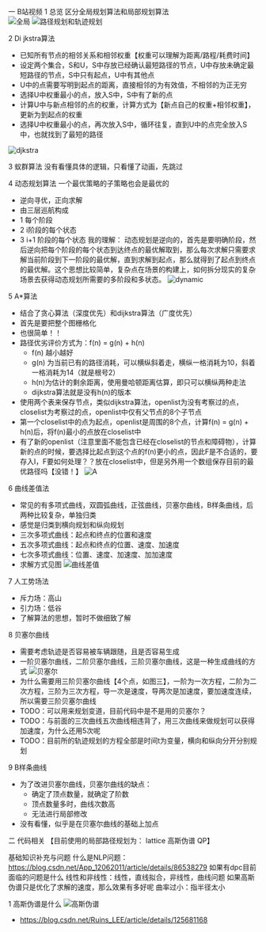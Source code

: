 一 B站视频
1 总览
区分全局规划算法和局部规划算法  
![全局](./pic/planning_overview.png) 
![路径规划和轨迹规划](./pic/planning_overview_2.png) 

2 Di jkstra算法
- 已知所有节点的相邻关系和相邻权重【权重可以理解为距离/路程/耗费时间】
- 设定两个集合，S和U，S中存放已经确认最短路径的节点，U中存放未确定最短路径的节点，S中只有起点，U中有其他点
- U中的点需要写明到起点的距离，直接相邻的为有效值，不相邻的为正无穷
- 选择U中权重最小的点，放入S中，S中有了新的点
- 计算U中与新点相邻的点的权重，计算方式为【新点自己的权重+相邻权重】，更新为到起点的权重
- 选择U中权重最小的点，再次放入S中，循环往复，直到U中的点完全放入S中，也就找到了最短的路径

![djkstra](./pic/dijkstra.png) 

3 蚁群算法
没有看懂具体的逻辑，只看懂了动画，先跳过

4 动态规划算法
一个最优策略的子策略也会是最优的
- 逆向寻优，正向求解
- 由三层巡航构成
- 1 每个阶段
- 2 i阶段的每个状态
- 3 i+1 阶段的每个状态
我的理解：
动态规划是逆向的，首先是要明确阶段，然后逆向把每个阶段的每个状态到达终点的最优解取到，那么每次求解只需要求解当前阶段到下一阶段的最优解，直到求解到起点，那么就得到了起点到终点的最优解。这个思想比较简单，复杂点在场景的构建上，如何拆分现实的复杂场景去获得动态规划所需要的多阶段和多状态。
![dynamic](./pic/dynamic_planning.png) 

5 A*算法
- 结合了贪心算法（深度优先）和dijkstra算法（广度优先）
- 首先是要把整个图栅格化
- 也很简单！！
- 路径优劣评价方式为：f(n) = g(n) + h(n)
  - f(n) 越小越好
  - g(n) 为当前已有的路径消耗，可以横纵斜着走，横纵一格消耗为10，斜着一格消耗为14（就是根号2）
  - h(n)为估计的剩余距离，使用曼哈顿距离估算，即只可以横纵两种走法
  - dijkstra算法就是没有h(n)的版本
- 使用两个表来保存节点，类似dijkstra算法，openlist为没有考察过的点，closelist为考察过的点，openlist中仅有父节点的8个子节点
- 第一个closelist中的点为起点，openlist是周围的8个点，计算f(n) = g(n) + h(n)后，将f(n)最小的点放在closelist中
- 有了新的openlist（注意里面不能包含已经在closelist的节点和障碍物），计算新的点的时候，要选择比起点到这个点的f(n)更小的点，因此F是不合适的，要存入I，F要如何处理？？放在closelist中，但是另外用一个数组保存目前的最优路径吗【没错！】
![A](./pic/A*.png) 

6 曲线差值法
- 常见的有多项式曲线，双圆弧曲线，正弦曲线，贝塞尔曲线，B样条曲线，后两种比较复杂，单独归类
- 感觉是归类到横向规划和纵向规划
- 三次多项式曲线：起点和终点的位置和速度
- 五次多项式曲线：起点和终点的位置、速度、加速度
- 七次多项式曲线：位置、速度、加速度、加加速度
- 求解方式见图
![曲线差值](./pic/曲线差值.png) 

7 人工势场法
- 斥力场：高山
- 引力场：低谷
- 了解算法的思想，暂时不做细致了解

8 贝塞尔曲线
- 需要考虑轨迹是否容易被车辆跟随，且是否容易生成
- 一阶贝塞尔曲线，二阶贝塞尔曲线，三阶贝塞尔曲线，这是一种生成曲线的方式
![贝塞尔](./pic/贝塞尔.png) 
- 为什么需要用三阶贝塞尔曲线【4个点，如图三】，一阶为一次方程，二阶为二次方程，三阶为三次方程，导一次是速度，导两次是加速度，要加速度连续，所以需要三阶贝塞尔曲线
- TODO：可以用来规划变道，目前代码中是不是用的贝塞尔？
- TODO：与前面的三次曲线五次曲线相违背了，用三次曲线来做规划可以获得加速度，为什么还用5次呢
- TODO：目前所的轨迹规划的方程全部是时间t为变量，横向和纵向分开分别规划


9 B样条曲线
- 为了改进贝塞尔曲线，贝塞尔曲线的缺点：
    - 确定了顶点数量，就确定了阶数
    - 顶点数量多时，曲线次数高
    - 无法进行局部修改
- 没有看懂，似乎是在贝塞尔曲线的基础上加点

二 代码相关
【目前使用的局部路径规划为： lattice 高斯伪谱 QP】

基础知识补充与问题
什么是NLP问题：https://blog.csdn.net/App_12062011/article/details/86538279
如果有dpc目前面临的问题是什么
线性和非线性：线性，直线拟合，非线性，曲线问题
如果高斯伪谱只是优化了求解的速度，那么效果有多好呢
曲率过小：指半径太小


1 高斯伪谱是什么
![高斯伪谱](./pic/高斯伪谱.png) 
- https://blog.csdn.net/Ruins_LEE/article/details/125681168

